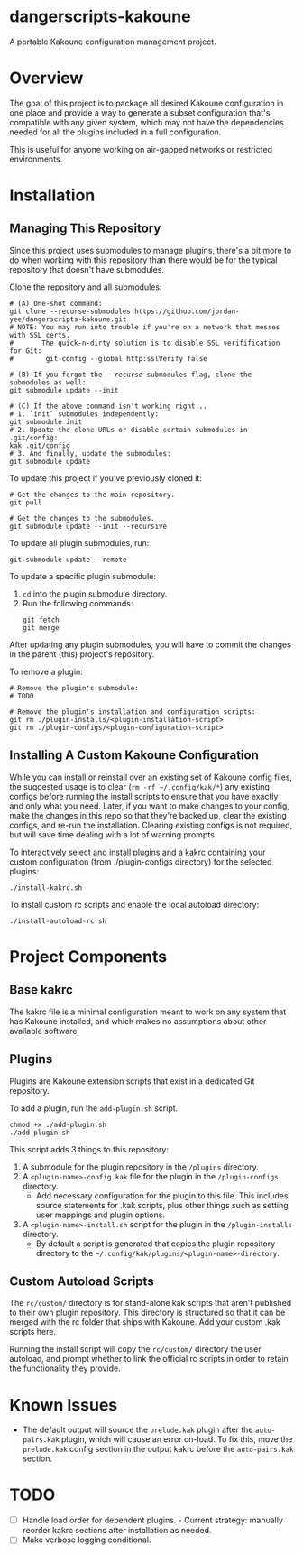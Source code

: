# dangerscripts-kakoune
A portable Kakoune configuration management project.

# Overview

The goal of this project is to package all desired Kakoune configuration in one
place and provide a way to generate a subset configuration that's compatible
with any given system, which may not have the dependencies needed for all the
plugins included in a full configuration.

This is useful for anyone working on air-gapped networks or restricted environments.

# Installation

## Managing This Repository

Since this project uses submodules to manage plugins, there's a bit more to do when
working with this repository than there would be for the typical repository that
doesn't have submodules.

Clone the repository and all submodules:
```
# (A) One-shot command:
git clone --recurse-submodules https://github.com/jordan-yee/dangerscripts-kakoune.git
# NOTE: You may run into trouble if you're on a network that messes with SSL certs.
#       The quick-n-dirty solution is to disable SSL verifification for Git:
#        git config --global http:sslVerify false

# (B) If you forgot the --recurse-submodules flag, clone the submodules as well:
git submodule update --init

# (C) If the above command isn't working right...
# 1. `init` submodules independently:
git submodule init
# 2. Update the clone URLs or disable certain submodules in .git/config:
kak .git/config
# 3. And finally, update the submodules:
git submodule update
```

To update this project if you've previously cloned it:
```
# Get the changes to the main repository.
git pull

# Get the changes to the submodules.
git submodule update --init --recursive
```

To update all plugin submodules, run:
```
git submodule update --remote
```

To update a specific plugin submodule:
1. `cd` into the plugin submodule directory.
2. Run the following commands:
   ```
   git fetch
   git merge
   ```

After updating any plugin submodules, you will have to commit the changes in the
parent (this) project's repository.

To remove a plugin:
```
# Remove the plugin's submodule:
# TODO

# Remove the plugin's installation and configuration scripts:
git rm ./plugin-installs/<plugin-installation-script>
git rm ./plugin-configs/<plugin-configuration-script>
```

## Installing A Custom Kakoune Configuration

While you can install or reinstall over an existing set of Kakoune config files,
the suggested usage is to clear (`rm -rf ~/.config/kak/*`) any existing configs
before running the install scripts to ensure that you have exactly and only what
you need. Later, if you want to make changes to your config, make the changes in
this repo so that they're backed up, clear the existing configs, and re-run the
installation. Clearing existing configs is not required, but will save time
dealing with a lot of warning prompts.

To interactively select and install plugins and a kakrc containing your custom
configuration (from ./plugin-configs directory) for the selected plugins:
```
./install-kakrc.sh
```

To install custom rc scripts and enable the local autoload directory:
```
./install-autoload-rc.sh
```

# Project Components

## Base kakrc

The kakrc file is a minimal configuration meant to work on any system that has Kakoune
installed, and which makes no assumptions about other available software.

## Plugins

Plugins are Kakoune extension scripts that exist in a dedicated Git repository.

To add a plugin, run the `add-plugin.sh` script.
```
chmod +x ./add-plugin.sh
./add-plugin.sh
```

This script adds 3 things to this repository:
1. A submodule for the plugin repository in the `/plugins` directory.
2. A `<plugin-name>-config.kak` file for the plugin in the `/plugin-configs` directory.
   - Add necessary configuration for the plugin to this file. This includes source
     statements for .kak scripts, plus other things such as setting user mappings
     and plugin options.
3. A `<plugin-name>-install.sh` script for the plugin in the `/plugin-installs` directory.
   - By default a script is generated that copies the plugin repository directory to the `~/.config/kak/plugins/<plugin-name>-directory`.

## Custom Autoload Scripts

The `rc/custom/` directory is for stand-alone kak scripts that aren't published
to their own plugin repository. This directory is structured so that it can be merged
with the rc folder that ships with Kakoune. Add your custom .kak scripts here.

Running the install script will copy the `rc/custom/` directory the user autoload,
and prompt whether to link the official rc scripts in order to retain the functionality
they provide.

# Known Issues

- The default output will source the `prelude.kak` plugin after the `auto-pairs.kak` plugin,
  which will cause an error on-load. To fix this, move the `prelude.kak` config section in
  the output kakrc before the `auto-pairs.kak` section.

# TODO

- [ ] Handle load order for dependent plugins.
      - Current strategy: manually reorder kakrc sections after installation as needed.
- [ ] Make verbose logging conditional.
